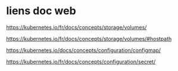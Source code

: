 # liens doc web

https://kubernetes.io/fr/docs/concepts/storage/volumes/


https://kubernetes.io/fr/docs/concepts/storage/volumes/#hostpath


https://kubernetes.io/docs/concepts/configuration/configmap/

https://kubernetes.io/fr/docs/concepts/configuration/secret/